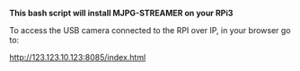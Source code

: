 **This bash script will install MJPG-STREAMER on your RPi3**

To access the USB camera connected to the RPI over IP, in your browser go to:

http://123.123.10.123:8085/index.html

